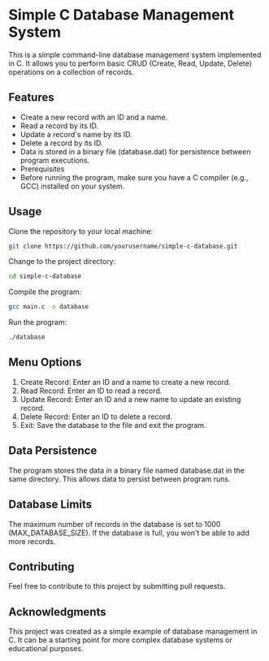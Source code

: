 # Simple C Database Management System
This is a simple command-line database management system implemented in C. It allows you to perform basic CRUD (Create, Read, Update, Delete) operations on a collection of records.

## Features
- Create a new record with an ID and a name.
- Read a record by its ID.
- Update a record's name by its ID.
- Delete a record by its ID.
- Data is stored in a binary file (database.dat) for persistence between program executions.
- Prerequisites
- Before running the program, make sure you have a C compiler (e.g., GCC) installed on your system.

## Usage
Clone the repository to your local machine:
```bash
git clone https://github.com/yourusername/simple-c-database.git
```
Change to the project directory:
```bash
cd simple-c-database
```
Compile the program:
```bash
gcc main.c -o database
```
Run the program:
```bash
./database
```

## Menu Options
1. Create Record: Enter an ID and a name to create a new record.
2. Read Record: Enter an ID to read a record.
3. Update Record: Enter an ID and a new name to update an existing record.
4. Delete Record: Enter an ID to delete a record.
5. Exit: Save the database to the file and exit the program.

## Data Persistence
The program stores the data in a binary file named database.dat in the same directory. This allows data to persist between program runs.

## Database Limits
The maximum number of records in the database is set to 1000 (MAX_DATABASE_SIZE).
If the database is full, you won't be able to add more records.

## Contributing
Feel free to contribute to this project by submitting pull requests.

## Acknowledgments
This project was created as a simple example of database management in C. It can be a starting point for more complex database systems or educational purposes.